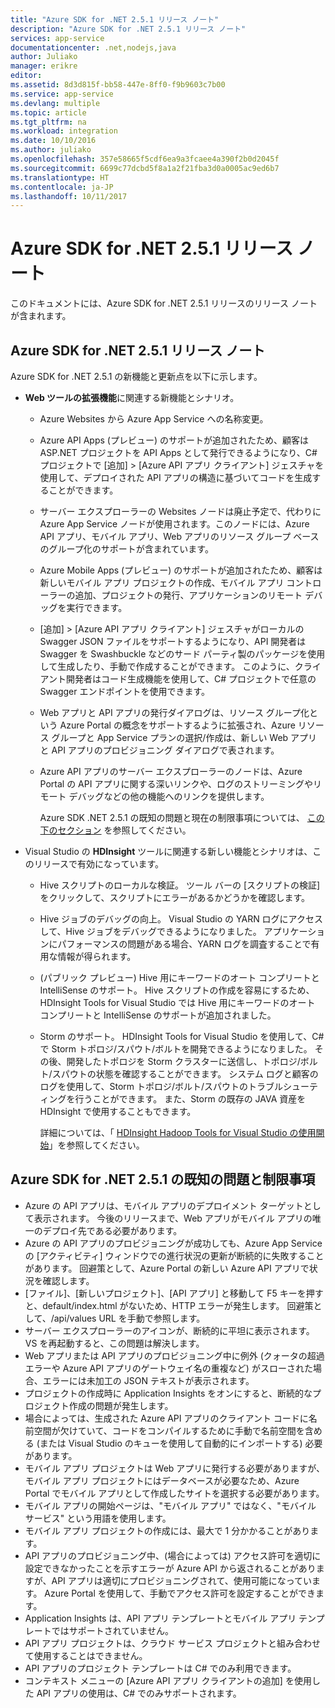 ```yaml
---
title: "Azure SDK for .NET 2.5.1 リリース ノート"
description: "Azure SDK for .NET 2.5.1 リリース ノート"
services: app-service
documentationcenter: .net,nodejs,java
author: Juliako
manager: erikre
editor: 
ms.assetid: 8d3d815f-bb58-447e-8ff0-f9b9603c7b00
ms.service: app-service
ms.devlang: multiple
ms.topic: article
ms.tgt_pltfrm: na
ms.workload: integration
ms.date: 10/10/2016
ms.author: juliako
ms.openlocfilehash: 357e58665f5cdf6ea9a3fcaee4a390f2b0d2045f
ms.sourcegitcommit: 6699c77dcbd5f8a1a2f21fba3d0a0005ac9ed6b7
ms.translationtype: HT
ms.contentlocale: ja-JP
ms.lasthandoff: 10/11/2017
---
```

# <a name="azure-sdk-for-net-251-release-notes"></a>Azure SDK for .NET 2.5.1 リリース ノート
このドキュメントには、Azure SDK for .NET 2.5.1 リリースのリリース ノートが含まれます。 

## <a name="azure-sdk-for-net-251-release-notes"></a>Azure SDK for .NET 2.5.1 リリース ノート
Azure SDK for .NET 2.5.1 の新機能と更新点を以下に示します。

* **Web ツールの拡張機能**に関連する新機能とシナリオ。 
  
  * Azure Websites から Azure App Service への名称変更。 
  * Azure API Apps (プレビュー) のサポートが追加されたため、顧客は ASP.NET プロジェクトを API Apps として発行できるようになり、C# プロジェクトで [追加] > [Azure API アプリ クライアント] ジェスチャを使用して、デプロイされた API アプリの構造に基づいてコードを生成することができます。 
  * サーバー エクスプローラーの Websites ノードは廃止予定で、代わりに Azure App Service ノードが使用されます。このノードには、Azure API アプリ、モバイル アプリ、Web アプリのリソース グループ ベースのグループ化のサポートが含まれています。
  * Azure Mobile Apps (プレビュー) のサポートが追加されたため、顧客は新しいモバイル アプリ プロジェクトの作成、モバイル アプリ コントローラーの追加、プロジェクトの発行、アプリケーションのリモート デバッグを実行できます。
  * [追加] > [Azure API アプリ クライアント] ジェスチャがローカルの Swagger JSON ファイルをサポートするようになり、API 開発者は Swagger を Swashbuckle などのサード パーティ製のパッケージを使用して生成したり、手動で作成することができます。 このように、クライアント開発者はコード生成機能を使用して、C# プロジェクトで任意の Swagger エンドポイントを使用できます。 
  * Web アプリと API アプリの発行ダイアログは、リソース グループ化という Azure Portal の概念をサポートするように拡張され、Azure リソース グループと App Service プランの選択/作成は、新しい Web アプリと API アプリのプロビジョニング ダイアログで表されます。 
  * Azure API アプリのサーバー エクスプローラーのノードは、Azure Portal の API アプリに関する深いリンクや、ログのストリーミングやリモート デバッグなどの他の機能へのリンクを提供します。
    
    Azure SDK .NET 2.5.1 の既知の問題と現在の制限事項については、 [この下のセクション](app-service-release-notes.md#known_issues_2_5_1) を参照してください。
* Visual Studio の **HDInsight** ツールに関連する新しい機能とシナリオは、このリリースで有効になっています。 
  
  * Hive スクリプトのローカルな検証。 ツール バーの [スクリプトの検証] をクリックして、スクリプトにエラーがあるかどうかを確認します。 
  * Hive ジョブのデバッグの向上。 Visual Studio の YARN ログにアクセスして、Hive ジョブをデバッグできるようになりました。 アプリケーションにパフォーマンスの問題がある場合、YARN ログを調査することで有用な情報が得られます。
  * (パブリック プレビュー) Hive 用にキーワードのオート コンプリートと IntelliSense のサポート。 Hive スクリプトの作成を容易にするため、HDInsight Tools for Visual Studio では Hive 用にキーワードのオート コンプリートと IntelliSense のサポートが追加されました。
  * Storm のサポート。 HDInsight Tools for Visual Studio を使用して、C# で Storm トポロジ/スパウト/ボルトを開発できるようになりました。 その後、開発したトポロジを Storm クラスターに送信し、トポロジ/ボルト/スパウトの状態を確認することができます。 システム ログと顧客のログを使用して、Storm トポロジ/ボルト/スパウトのトラブルシューティングを行うことができます。 また、Storm の既存の JAVA 資産を HDInsight で使用することもできます。
    
    詳細については、「 [HDInsight Hadoop Tools for Visual Studio の使用開始](../hdinsight/hdinsight-hadoop-visual-studio-tools-get-started.md)」を参照してください。

## <a id="known_issues_2_5_1"></a>Azure SDK for .NET 2.5.1 の既知の問題と制限事項
* Azure の API アプリは、モバイル アプリのデプロイメント ターゲットとして表示されます。 今後のリリースまで、Web アプリがモバイル アプリの唯一のデプロイ先である必要があります。 
* Azure の API アプリのプロビジョニングが成功しても、Azure App Service の [アクティビティ] ウィンドウでの進行状況の更新が断続的に失敗することがあります。 回避策として、Azure Portal の新しい Azure API アプリで状況を確認します。 
* [ファイル]、[新しいプロジェクト]、[API アプリ] と移動して F5 キーを押すと、default/index.html がないため、HTTP エラーが発生します。 回避策として、/api/values URL を手動で参照します。 
* サーバー エクスプローラーのアイコンが、断続的に平坦に表示されます。 VS を再起動すると、この問題は解決します。 
* Web アプリまたは API アプリのプロビジョニング中に例外 (クォータの超過エラーや Azure API アプリのゲートウェイ名の重複など) がスローされた場合、エラーには未加工の JSON テキストが表示されます。 
* プロジェクトの作成時に Application Insights をオンにすると、断続的なプロジェクト作成の問題が発生します。
* 場合によっては、生成された Azure API アプリのクライアント コードに名前空間が欠けていて、コードをコンパイルするために手動で名前空間を含める (または Visual Studio のキューを使用して自動的にインポートする) 必要があります。 
* モバイル アプリ プロジェクトは Web アプリに発行する必要がありますが、モバイル アプリ プロジェクトにはデータベースが必要なため、Azure Portal でモバイル アプリとして作成したサイトを選択する必要があります。 
* モバイル アプリの開始ページは、"モバイル アプリ" ではなく、"モバイル サービス" という用語を使用します。 
* モバイル アプリ プロジェクトの作成には、最大で 1 分かかることがあります。 
* API アプリのプロビジョニング中、(場合によっては) アクセス許可を適切に設定できなかったことを示すエラーが Azure API から返されることがありますが、API アプリは適切にプロビジョニングされて、使用可能になっています。 Azure Portal を使用して、手動でアクセス許可を設定することができます。
* Application Insights は、API アプリ テンプレートとモバイル アプリ テンプレートではサポートされていません。
* API アプリ プロジェクトは、クラウド サービス プロジェクトと組み合わせて使用することはできません。
* API アプリのプロジェクト テンプレートは C# でのみ利用できます。
* コンテキスト メニューの [Azure API アプリ クライアントの追加] を使用した API アプリの使用は、C# でのみサポートされます。

